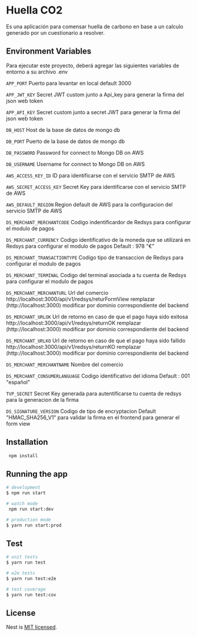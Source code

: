 # Huella CO2

Es una aplicación para comensar huella de carbono en base a un calculo generado por un cuestionario a resolver.

## Environment Variables

Para ejecutar este proyecto, deberá agregar las siguientes variables de entorno a su archivo .env

`APP_PORT` Puerto para levantar en local default 3000

`APP_JWT_KEY` Secret JWT custom  junto a Api_key para generar la firma del json web token

`APP_API_KEY`  Secret custom  junto a secret JWT para generar la firma del json web token  

`DB_HOST` Host de la base de datos de mongo db

`DB_PORT` Puerto de la base de datos de mongo db

`DB_PASSWORD` Password for connect to Mongo DB on AWS

`DB_USERNAME` Username for connect to Mongo DB on AWS

`AWS_ACCESS_KEY_ID` ID para identificarse con el servicio SMTP de AWS 

`AWS_SECRET_ACCESS_KEY` Secret Key para identificarse con el servicio SMTP de AWS 

`AWS_DEFAULT_REGION` Region default de AWS para la configuracion del servicio SMTP de AWS

`DS_MERCHANT_MERCHANTCODE` Codigo indentificardor de Redsys para configurar el modulo de pagos

`DS_MERCHANT_CURRENCY` Codigo identificativo de la moneda que se utilizará en Redsys para configurar el modulo de pagos Default : 978 "€"

`DS_MERCHANT_TRANSACTIONTYPE` Codigo tipo de transaccion de Redsys para configurar el modulo de pagos

`DS_MERCHANT_TERMINAL` Codigo del terminal asociada a tu cuenta de Redsys para configurar el modulo de pagos

`DS_MERCHANT_MERCHANTURL` Url del comercio http://localhost:3000/api/v1/redsys/returFormView  remplazar (http://localhost:3000) modificar por dominio correspondiente del backend

`DS_MERCHANT_URLOK` Url de retorno en caso de que el pago haya sido exitosa http://localhost:3000/api/v1/redsys/returnOK  remplazar (http://localhost:3000) modificar por dominio correspondiente del backend

`DS_MERCHANT_URLKO` Url de retorno en caso de que el pago haya sido fallido http://localhost:3000/api/v1/redsys/returnKO  remplazar (http://localhost:3000) modificar por dominio correspondiente del backend

`DS_MERCHANT_MERCHANTNAME` Nombre del comercio

`DS_MERCHANT_CONSUMERLANGUAGE`  Codigo identificativo del idioma Default : 001 "español"

`TVP_SECRET` Secret Key generada para autentificarse tu cuenta de redsys para la generacion de la firma

`DS_SIGNATURE_VERSION` Codigo de tipo de encryptacion Default "HMAC_SHA256_V1" para validar la firma en el frontend para generar el form view

## Installation

```bash
 npm install
```

## Running the app

```bash
# development
$ npm run start

# watch mode
 npm run start:dev

# production mode
$ yarn run start:prod
```

## Test

```bash
# unit tests
$ yarn run test

# e2e tests
$ yarn run test:e2e

# test coverage
$ yarn run test:cov
```
## License

Nest is [MIT licensed](LICENSE).
